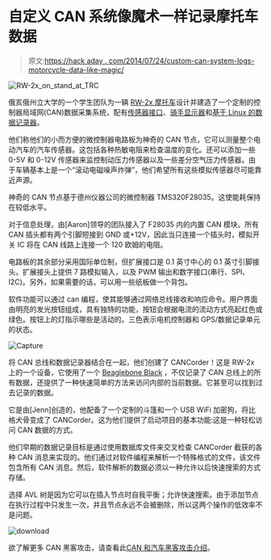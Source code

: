 # 自定义 CAN 系统像魔术一样记录摩托车数据

> 原文:[https://hack aday . com/2014/07/24/custom-can-system-logs-motorcycle-data-like-magic/](https://hackaday.com/2014/07/24/custom-can-system-logs-motorcyle-data-like-magic/)

![RW-2x_on_stand_at_TRC](../Images/f21bb5024126ec75b90f5b0eb8b00eb6.png)

俄亥俄州立大学的一个学生团队为一辆 [RW-2x 摩托车](http://current.osu.edu/?q=bikes/rw-2x)设计并建造了一个定制的控制器局域网(CAN)数据采集系统，配有[传感器接口](http://current.osu.edu/?q=node/501)、[骑手显示器](http://current.osu.edu/?q=node/505)和[基于 Linux 的数据记录器](http://current.osu.edu/?q=node/507)。

他们称他们的小而方便的微控制器电路板为神奇的 CAN 节点，它可以测量整个电动汽车的汽车传感器。这包括各种热敏电阻来检查温度的变化。还可以添加一些 0-5V 和 0-12V 传感器来监控制动压力传感器以及一些差分空气压力传感器。由于车辆基本上是一个“滚动电磁噪声炸弹”，他们希望所有这些模拟传感器尽可能靠近声源。

神奇的 CAN 节点基于德州仪器公司的微控制器 TMS320F28035。这使能耗保持在较低水平。

对于信息处理，由[Aaron]领导的团队接入了 F28035 内的内置 CAN 模块。所有 CAN 插头都有两个引脚短接到 GND 或+12V，因此当只连接一个插头时，模拟开关 IC 将在 CAN 线路上连接一个 120 欧姆的电阻。

电路板的其余部分采用国际单位制，但扩展接口是 0.1 英寸中心的 0.1 英寸引脚接头。扩展接头上提供 7 路模拟输入，以及 PWM 输出和数字接口(串行、SPI、I2C)。另外，如果需要的话，可以用一些纸板做一个背包。

软件功能可以通过 can 编程，使其能够通过网络总线接收和响应命令。用户界面由明亮的发光按钮组成，具有独特的功能，按钮会根据电流的流动方式亮起红色或绿色。按钮上的灯指示哪些是活动的。三色表示电机控制器和 GPS/数据记录单元的状态。

![Capture](../Images/0fb02856bc52100e7b94d6661e642b3b.png)

将 CAN 总线和数据记录器结合在一起，他们创建了 CANCorder！这是 RW-2x 上的一个设备，它使用了一个 [Beaglebone Black](http://beagleboard.org/black) ，不仅记录了 CAN 总线上的所有数据，还提供了一种快速简单的方法来访问内部的当前数据。它甚至可以找到过去记录的数据。

它是由[Jenn]创造的，他配备了一个定制的斗篷和一个 USB WiFi 加密狗，将比格犬骨变成了 CANCorder。这为他们提供了启动项目的基本功能:这是一种轻松访问 CAN 数据的方式。

他们早期的数据记录目标是通过使用数据库文件来交叉检查 CANCorder 截获的各种 CAN 消息来实现的。他们通过对软件编程来解析一个特殊格式的文件，该文件包含所有 CAN 消息。然后，软件解析的数据必须以一种允许以后快速搜索的方式存储。

选择 AVL 树是因为它可以在插入节点时自我平衡；允许快速搜索。由于添加节点在执行过程中只发生一次，并且节点永远不会被删除，所以这两个操作的低效率不是问题。

![download](../Images/928f38146b1aaadad82704008f505170.png)

欲了解更多 CAN 黑客攻击，请查看此[CAN 和汽车黑客攻击介绍](http://hackaday.com/2013/10/21/can-hacking-introductions/)。